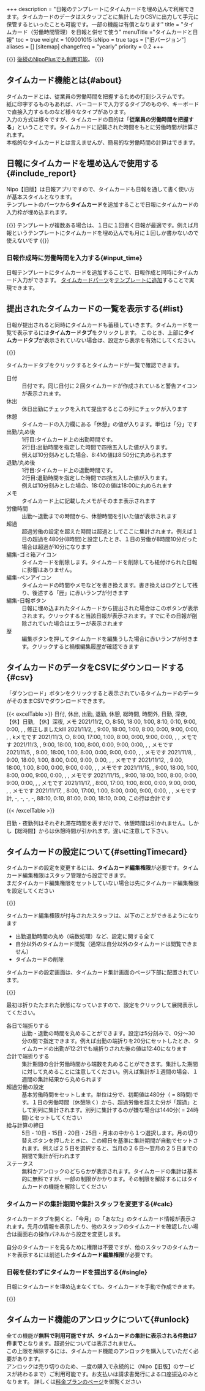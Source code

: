 +++
description = "日報のテンプレートにタイムカードを埋め込んで利用できます。タイムカードのデータはスタッフごとに集計したりCSVに出力して手元に保管するといったことも可能です。一部の機能は有償となります"
title = "タイムカード（労働時間管理）を日報と併せて使う"
menuTitle ="タイムカードと日報"
toc = true
weight = 109001015
isNipo = true
tags = ["旧バージョン"]
aliases = []
[sitemap]
  changefreq = "yearly"
  priority = 0.2
+++



{{<note>}}
[後続のNipoPlusでも利用可能](/docs/manual/timecard/input/)。
{{</note>}}






## タイムカード機能とは{#about}

タイムカードとは、従業員の労働時間を把握するための打刻システムです。  
紙に印字するものもあれば、バーコードで入力するタイプのものや、キーボードで直接入力するものなど様々なタイプがあります。  
入力の方式は様々ですが、タイムカードの目的は「**従業員の労働時間を把握する**」ということです。タイムカードに記載された時間をもとに労働時間が計算されます。  
本格的なタイムカードとは言えませんが、簡易的な労働時間の計算はできます。

## 日報にタイムカードを埋め込んで使用する{#include_report}

Nipo【旧版】は日報アプリですので、タイムカードも日報を通して書く使い方が基本スタイルとなります。  
テンプレートのパーツから**タイムカード**を追加することで日報にタイムカードの入力枠が埋め込まれます。

{{<alice pos="left" icon="default">}}
テンプレートが複数ある場合は、１日に１回書く日報が最適です。例えば月報というテンプレートにタイムカードを埋め込んでも月に１回しか書かないので使えないです
{{</alice>}}

### 日報作成時に労働時間を入力する{#input_time}


日報テンプレートにタイムカードを追加することで、日報作成と同時にタイムカード入力ができます。
[タイムカードパーツ](/legacy/parts/timecard/)を[テンプレートに追加](/legacy/manual/template/)することで実現できます。  

## 提出されたタイムカードの一覧を表示する{#list}

日報が提出されると同時にタイムカードも蓄積していきます。タイムカードを一覧で表示するには**タイムカードタブ**をクリックします。
このとき、上部に**タイムカードタブ**が表示されていない場合は、設定から表示を有効にしてください。


{{<iTablet filename="enableTimecard" msg="タイムカード集計機能を有効にする"  alice="ok">}}



タイムカードタブをクリックするとタイムカードが一覧で確認できます。


<dl class="basic">
  <dt>日付</dt>
  <dd>日付です。同じ日付に２回タイムカードが作成されていると警告アイコンが表示されます。</dd>
  <dt>休出</dt>
  <dd>休日出勤にチェックを入れて提出するとこの列にチェックが入ります</dd>
  <dt>休憩</dt>
  <dd>タイムカードの入力欄にある「休憩」の値が入ります。単位は「分」です</dd>
  <dt>出勤/丸め後</dt>
  <dd>1行目:タイムカード上の出勤時間です。<br />2行目:出勤時間を指定した時間で四捨五入した値が入ります。<br />例えば10分刻みとした場合、8:41の値は8:50分に丸められます</dd>
  <dt>退勤/丸め後</dt>
  <dd>1行目:タイムカード上の退勤時間です。<br />2行目:退勤時間を指定した時間で四捨五入した値が入ります。<br />例えば10分刻みとした場合、18:02の値は18:00に丸められます</dd>
  <dt>メモ</dt>
  <dd>タイムカード上に記載したメモがそのまま表示されます</dd>
  <dt>労働時間</dt>
  <dd>出勤〜退勤までの時間から、休憩時間を引いた値が表示されます</dd>
  <dt>超過</dt>
  <dd>超過労働の設定を超えた時間は超過としてここに集計されます。例えば１日の超過を480分(8時間)と設定したとき、１日の労働が8時間10分だった場合は超過が10分になります</dd>
  <dt>編集-ゴミ箱アイコン</dt>
  <dd>タイムカードを削除します。タイムカードを削除しても紐付けられた日報に影響はありません。</dd>
  <dt>編集-ペンアイコン</dt>
  <dd>タイムカードの時間やメモなどを書き換えます。書き換えはログとして残り、後述する「歴」に赤いランプが付きます</dd>
  <dt>編集-日報ボタン</dt>
  <dd>日報に埋め込まれたタイムカードから提出された場合はこのボタンが表示されます。クリックすると当該日報が表示されます。すでにその日報が削除されていた場合はエラーが表示されます</dd>
  <dt>歴</dt>
  <dd>編集ボタンを押してタイムカードを編集うした場合に赤いランプが付きます。クリックすると禍根編集履歴が確認できます</dd>
</dl>

## タイムカードのデータをCSVにダウンロードする{#csv}

「ダウンロード」ボタンをクリックすると表示されているタイムカードのデータがそのままCSVでダウンロードできます。

{{< excelTable >}}
日付, 休出, 出勤, 退勤, 休憩, 総時間, 時間外, 日勤, 深夜, 【休】日勤, 【休】深夜, メモ
2021/11/2, ○, 8:50, 18:00, 1:00, 8:10, 0:10, 9:00, 0:00, , , 修正しましたklll
2021/11/2, , 9:00, 18:00, 1:00, 8:00, 0:00, 9:00, 0:00, , , kメモです
2021/11/3, ○, 8:00, 17:00, 1:00, 8:00, 0:00, 9:00, 0:00, , , メモです
2021/11/3, , 9:00, 18:00, 1:00, 8:00, 0:00, 9:00, 0:00, , , メモです
2021/11/5, , 9:00, 18:00, 1:00, 8:00, 0:00, 9:00, 0:00, , , メモです
2021/11/8, , 9:00, 18:00, 1:00, 8:00, 0:00, 9:00, 0:00, , , メモです
2021/11/12, , 9:00, 18:00, 1:00, 8:00, 0:00, 9:00, 0:00, , , メモです
2021/11/15, , 9:00, 18:00, 1:00, 8:00, 0:00, 9:00, 0:00, , , メモです
2021/11/15, , 9:00, 18:00, 1:00, 8:00, 0:00, 9:00, 0:00, , , メモです
2021/11/17, , 8:00, 17:00, 1:00, 8:00, 0:00, 9:00, 0:00, , , メモです
2021/11/17, , 8:00, 17:00, 1:00, 8:00, 0:00, 9:00, 0:00, , , メモです
計, -, -, -, -, 88:10, 0:10, 81:00, 0:00, 18:10, 0:00, この行は合計です

{{< /excelTable >}}



日勤・夜勤列はそれぞれ滞在時間を表すだけで、休憩時間は引かれません。しかし【総時間】からは休憩時間が引かれます。違いに注意して下さい。

## タイムカードの設定について{#settingTimecard}

タイムカードの設定を変更するには、**タイムカード編集権限**が必要です。タイムカード編集権限はスタッフ管理から設定できます。  
まだタイムカード編集権限をセットしていない場合は先にタイムカード編集権限を設定してください

{{<iTablet filename="timecardAdmin" msg="タイムカードの編集者権限を付与します"  alice="ok">}}


タイムカード編集権限が付与されたスタッフは、以下のことができるようになります

- 出勤退勤時間の丸め（端数処理）など、設定に関する全て
- 自分以外のタイムカード閲覧（通常は自分以外のタイムカードは閲覧できません）
- タイムカードの削除

タイムカードの設定画面は、タイムカード集計画面のページ下部に配置されています。

{{<iTablet filename="timecardSetting" msg="タイムカードの設定変更画面。編集できるのはタイムカード編集者のみです"  alice="ok">}}



最初は折りたたまれた状態になっていますので、設定をクリックして展開表示してください。

<dl class="basic">
  <dt>各日で端折りする</dt>
  <dd>出勤・退勤の時間を丸めることができます。設定は5分刻みで、0分〜30分の間で指定できます。例えば出勤の端折りを20分にセットしたとき、タイムカードの出勤が12:21でも端折りされた後の値は12:40になります</dd>
  <dt>合計で端折りする</dt>
  <dd>集計期間の合計労働時間から端数を丸めることができます。集計した期間に対して丸めることに注意してください。例えば集計が１週間の場合、１週間の集計結果から丸められます</dd>
  <dt>超過労働の設定</dt>
  <dd>基本労働時間をセットします。単位は分で、初期値は480分（ = 8時間)です。１日の労働時間（休憩除く）から、超過労働を超えた分が「超過」として別列に集計されます。別列に集計するのが嫌な場合は1440分( = 24時間)とセットしてください</dd>
  <dt>給与計算の締日</dt>
  <dd>5日・10日・15日・20日・25日・月末の中から１つ選択します。月の切り替えボタンを押したときに、この締日を基準に集計期間が自動でセットされます。例えば２５日を選択すると、当月の２６日〜翌月の２５日までの期間で集計が行われます</dd>
  <dt>ステータス</dt>
  <dd>無料かアンロックのどちらかが表示されます。タイムカードの集計は基本的に無料ですが、一部の制限がかかります。その制限を解除するにはタイムカードの機能を解除してください</dd>
</dl>

### タイムカードの集計期間や集計スタッフを変更する{#calc}

タイムカードタブを開くと、「今月」の「あなた」のタイムカード情報が表示されます。先月の情報を表示したり、他のスタッフのタイムカードを確認したい場合は画面右の操作パネルから設定を変更します。


自分のタイムカードを見るために権限は不要ですが、他のスタッフのタイムカードを表示するには前述した**タイムカード編集権限**が必要です。

### 日報を使わずにタイムカードを提出する{#single}

日報にタイムカードを埋め込まなくても、タイムカードを手動で作成できます。


{{<iTablet filename="manualAdd" msg="日報を経由せず直接タイムカードを作成する"  alice="ok">}}



## タイムカード機能のアンロックについて{#unlock}

全ての機能が**無料で利用可能ですが、タイムカードの集計に表示される件数は7件まで**となります。超過分については表示されません。  
この上限を解除するには、タイムカード機能のアンロックを購入していただく必要があります。  
アンロックは売り切りのため、一度の購入で永続的に（Nipo【旧版】のサービスが終わるまで）ご利用可能です。お支払いは請求書発行による口座振込のみとなります。
詳しくは[料金プランのページ](/legacy/system/price/)を御覧ください
